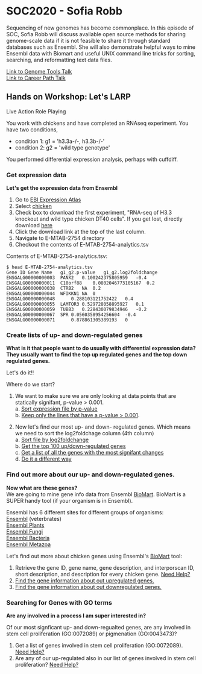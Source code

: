 # SOC2020 - Sofia Robb

Sequencing of new genomes has become commonplace. In this episode of SOC, Sofia Robb will discuss available open source methods for sharing genome-scale data if it is not feasible to share it through standard databases such as Ensembl. She will also demonstrate helpful ways to mine Ensembl data with Biomart and useful UNIX command line tricks for sorting, searching, and reformatting text data files.

[Link to Genome Tools Talk](talk/SofiaRobb_0804202.WY.pdf)  
[Link to Career Path Talk](talk/WY_careerTalk.pdf) 

## Hands on  Workshop: Let's LARP

Live Action Role Playing

You work with chickens and have completed an RNAseq experiment. You have two conditions, 
  - condition 1:  g1 = 'h3.3a-/-, h3.3b-/-' 
  - condition 2:  g2 = 'wild type genotype' 

You performed differential expression analysis, perhaps with cuffdiff. 

### Get expression data 
__Let's get the expression data from Ensembl__  

1. Go to [EBI Expression Atlas](https://www.ebi.ac.uk/gxa/home)
2. Select [chicken](https://www.ebi.ac.uk/gxa/experiments?experimentType=differential&species=gallus+gallus)
3. Check box to download the first experiment, "RNA-seq of H3.3 knockout and wild type chicken DT40 cells". If you get lost, directly download [here](https://www.ebi.ac.uk/gxa/experiments-content/E-MTAB-2754/resources/DifferentialSecondaryDataFiles.RnaSeq/analytics)
4. Click the download link at the top of the last column.
5. Navigate to E-MTAB-2754 directory
6. Checkout the contents of E-MTAB-2754-analytics.tsv 

Contents of E-MTAB-2754-analytics.tsv:
```
$ head E-MTAB-2754-analytics.tsv
Gene ID	Gene Name	g1_g2.p-value	g1_g2.log2foldchange
ENSGALG00000000003	PANX2	0.100242375805959	-0.4
ENSGALG00000000011	C10orf88	0.0802046773105167	0.2
ENSGALG00000000038	CTRB2	NA	0.2
ENSGALG00000000044	WFIKKN1	NA	0
ENSGALG00000000048		0.288103121752422	0.4
ENSGALG00000000055	LAMTOR3	0.529728058895927	0.1
ENSGALG00000000059	TUBB3	0.228430079834946	-0.2
ENSGALG00000000067	SPR	0.0560358954256604	-0.4
ENSGALG00000000071		0.878861305389193	0
```


### Create lists of up- and down-regulated genes
__What is it that people want to do usually with differential expression data?__  
__They usually want to find the top up regulated genes and the top down regulated genes.__  

Let's do it!!

Where do we start?

1. We want to make sure we are only looking at data points that are statically signifant, p-value > 0.001.  
  a. [Sort expression file by p-value](sort_by_pvalue/README.md)  
  b. [Keep only the lines that have a p-value > 0.001](significant_only/README.md).  

2. Now let's find our most up- and down- regulated genes. Which means we need to sort the log2foldchage column (4th column)  
 a. [Sort file by log2foldchange](sort_log2fold/README.md)  
 b. [Get the top 100 up/down-regulated genes](sort_log2fold/README.md#get-the-extremes)   
 c. [Get a list of all the genes with the most signifant changes](sort_log2fold/README.md#most-signficant-changes)   
 d. [Do it a different way](sort_log2fold/README.md#other-way-to-do-the-same)   


### Find out more about our up- and down-regulated genes.

__Now what are these genes?__  
We are going to mine gene info data from Ensembl [BioMart](http://www.ensembl.org/biomart/martview). BioMart is a SUPER handy tool (if your organism is in Ensembl).  

Ensembl has 6 different sites for different groups of organisms:  
[Ensembl](http://www.ensembl.org/) (veterbrates)  
[Ensembl Plants](http://plants.ensembl.org/)  
[Ensembl Fungi](http://fungi.ensembl.org/)  
[Ensembl Bacteria](http://bacteria.ensembl.org/)  
[Ensembl Metazoa](http://metazoa.ensembl.org/)  

Let's find out more about chicken genes using Ensembl's [BioMart](http://www.ensembl.org/biomart/martview) tool:
1. Retrieve the gene ID, gene name, gene description, and interporscan ID, short description, and description for every chicken gene. [Need Help?](biomart_get_gene_info/README.md)
2. [Find the gene information about out upregulated genes.](gene_info_upregulated/README.md)
3. [Find the gene information about out downregulated genes.](gene_info_upregulated/README.md)


### Searching for Genes with GO terms
__Are any involved in a process I am super interested in?__  

Of our most signficant up- and down-regualted genes, are any involved in stem cell proliferation (GO:0072089) or pigmenation (GO:0043473)?

1. Get a list of genes involved in stem cell proliferation (GO:0072089). [Need Help?](biomart_get_gene_and_go_info/README.md)
2. Are any of our up-regulated also in our list of genes involved in stem cell proliferation?  [Need Help?](biomart_get_gene_and_go_info/README.sh#upregulated_and_stem_cell_proliferation)

